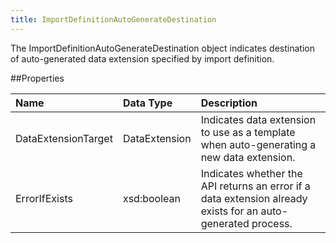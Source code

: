 ```yaml
---
title: ImportDefinitionAutoGenerateDestination
---
```

The ImportDefinitionAutoGenerateDestination object indicates destination of auto-generated data extension specified by import definition.

##Properties
<table class="table table-hover"> <thead align="left"><tr><th>Name</th><th>Data Type</th><th>Description</th></tr></thead> <tbody><tr><td>DataExtensionTarget</td><td>DataExtension</td><td>Indicates data extension to use as a template when auto-generating a new data extension.</td></tr><tr><td>ErrorIfExists</td><td>xsd:boolean</td><td>Indicates whether the API returns an error if a data extension already exists for an auto-generated process.</td></tr></tbody></table>
